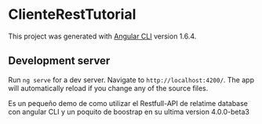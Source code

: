 # ClienteRestTutorial

This project was generated with [Angular CLI](https://github.com/angular/angular-cli) version 1.6.4.

## Development server

Run `ng serve` for a dev server. Navigate to `http://localhost:4200/`. The app will automatically reload if you change any of the source files.

Es un pequeño demo de como utilizar el Restfull-API de relatime database con angular CLI y un poquito de boostrap en su ultima version 4.0.0-beta3